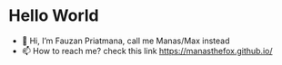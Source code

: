 # Hello World
- 👋 Hi, I’m Fauzan Priatmana, call me Manas/Max instead
- 📫 How to reach me? check this link https://manasthefox.github.io/
